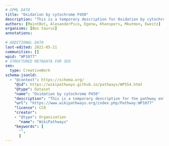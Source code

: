 ```yaml
---
# GPML DATA
title: "Oxidation by cytochrome P450"
description: "This is a temporary description for Oxidation by cytochrome P450"
authors: [MaintBot, AlexanderPico, Egonw, Khanspers, Mkutmon, Eweitz]
organisms: [Bos taurus]
annotations:
  
# ADDITIONAL DATA
last-edited: 2021-05-21
communities: []
wpid: "WP1077"
# STRUCTURED METADATA FOR SEO
seo:
  type: CreativeWork
schema-jsonld:
  - "@context": https://schema.org/
    "@id": https://wikipathways.github.io/pathways/WP554.html
    "@type": Dataset
    "name": "Oxidation by cytochrome P450"
    "description": "This is a temporary description for the pathway entitled: Oxidation by cytochrome P450"
    "url": "https://www.wikipathways.org/index.php/Pathway:WP1077"
    "license": CC0
    "creator":
    - "@type": Organization
      "name": "WikiPathways"
    "keywords": [
      "",
      ]
---
```


